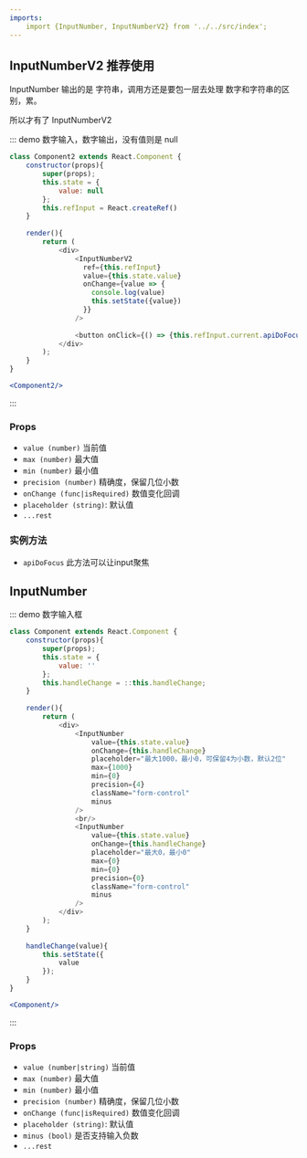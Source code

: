 ```yaml
---
imports:
    import {InputNumber, InputNumberV2} from '../../src/index';
---
```

## InputNumberV2 推荐使用

InputNumber 输出的是 字符串，调用方还是要包一层去处理 数字和字符串的区别，累。

所以才有了 InputNumberV2

::: demo 数字输入，数字输出，没有值则是 null
```js
class Component2 extends React.Component {
    constructor(props){
        super(props);
        this.state = {
            value: null
        };
        this.refInput = React.createRef()
    }
    
    render(){
        return (
            <div>
                <InputNumberV2
                  ref={this.refInput}
                  value={this.state.value}
                  onChange={value => {
                    console.log(value)
                    this.setState({value})
                  }}
                />
                
                <button onClick={() => {this.refInput.current.apiDoFocus()}}>focus</button>
            </div>
        );
    }
}
```
```jsx
<Component2/>
```
:::

### Props
- `value (number)` 当前值
- `max (number)` 最大值
- `min (number)` 最小值
- `precision (number)` 精确度，保留几位小数
- `onChange (func|isRequired)` 数值变化回调
- `placeholder (string)`: 默认值
- `...rest`

### 实例方法
- `apiDoFocus` 此方法可以让input聚焦

## InputNumber

::: demo 数字输入框
```js
class Component extends React.Component {
    constructor(props){
        super(props);
        this.state = {
            value: ''
        };
        this.handleChange = ::this.handleChange;
    }
    
    render(){
        return (
            <div>
                <InputNumber
                    value={this.state.value}
                    onChange={this.handleChange}
                    placeholder="最大1000，最小0，可保留4为小数，默认2位"
                    max={1000}
                    min={0}
                    precision={4}
                    className="form-control"
                    minus
                />
                <br/>
                <InputNumber
                    value={this.state.value}
                    onChange={this.handleChange}
                    placeholder="最大0，最小0"
                    max={0}
                    min={0}
                    precision={0}
                    className="form-control"
                    minus
                />
            </div>
        );
    }
    
    handleChange(value){
        this.setState({
            value
        });
    }
}
```
```jsx
<Component/>
```
:::

### Props
- `value (number|string)` 当前值
- `max (number)` 最大值
- `min (number)` 最小值
- `precision (number)` 精确度，保留几位小数
- `onChange (func|isRequired)` 数值变化回调
- `placeholder (string)`: 默认值
- `minus (bool)` 是否支持输入负数
- `...rest`

